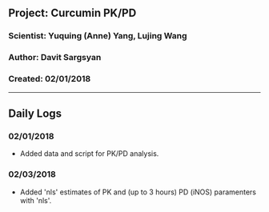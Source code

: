 ## Project: Curcumin PK/PD      
### Scientist: Yuquing (Anne) Yang, Lujing Wang
### Author: Davit Sargsyan  
### Created: 02/01/2018

---

## Daily Logs
### 02/01/2018
* Added data and script for PK/PD analysis.    

### 02/03/2018
* Added 'nls' estimates of PK and (up to 3 hours) PD (iNOS) paramenters with 'nls'.